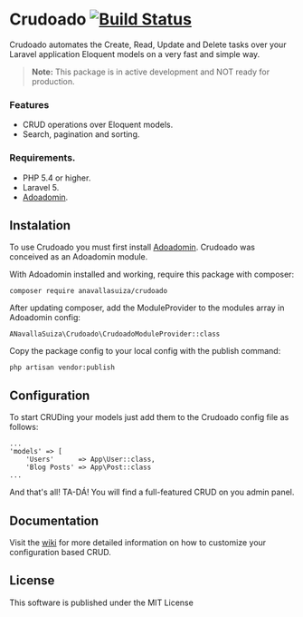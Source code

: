 # Crudoado [![Build Status](https://travis-ci.org/anavallasuiza/crudoado.svg)](https://travis-ci.org/anavallasuiza/crudoado)
Crudoado automates the Create, Read, Update and Delete tasks over your Laravel application Eloquent models on a very fast and simple way.

> **Note:** This package is in active development and NOT ready for production.

### Features

* CRUD operations over Eloquent models.
* Search, pagination and sorting.

### Requirements.

* PHP 5.4 or higher.
* Laravel 5.
* [Adoadomin](https://github.com/anavallasuiza/adoadomin).

## Instalation

To use Crudoado you must first install [Adoadomin](https://github.com/anavallasuiza/adoadomin). Crudoado was conceived as an Adoadomin module.

With Adoadomin installed and working, require this package with composer:

```
composer require anavallasuiza/crudoado
```

After updating composer, add the ModuleProvider to the modules array in Adoadomin config:

```
ANavallaSuiza\Crudoado\CrudoadoModuleProvider::class
```

Copy the package config to your local config with the publish command:

```
php artisan vendor:publish
```

## Configuration

To start CRUDing your models just add them to the Crudoado config file as follows:

```
...
'models' => [
    'Users'      => App\User::class,
    'Blog Posts' => App\Post::class
...
```

And that's all! TA-DÁ! You will find a full-featured CRUD on you admin panel.

## Documentation

Visit the [wiki](https://github.com/anavallasuiza/crudoado/wiki) for more detailed information on how to customize your configuration based CRUD.

## License

This software is published under the MIT License
